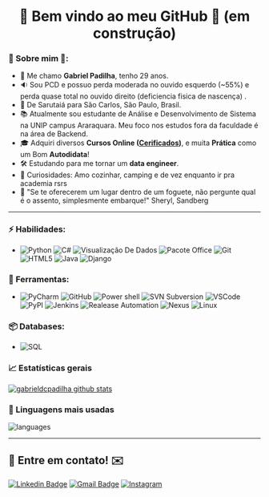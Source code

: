 <h1 align="center"> 
	🚀 Bem vindo ao meu GitHub 🚀
	(em construção)
</h1>

### 🖖 Sobre mim 🖖: 
- 👋 Me chamo **Gabriel Padilha**, tenho 29 anos.
- 🔉 Sou PCD e possuo perda moderada no ouvido esquerdo (~55%) e perda quase total no ouvido direito (deficiencia fisica de nascença) .
- 📌  De Sarutaiá para São Carlos, São Paulo, Brasil.
- 📚 Atualmente sou estudante de Análise e Desenvolvimento de Sistema na UNIP campus Araraquara. 
 Meu foco nos estudos fora da faculdade é na área de Backend.
- 🎓 Adquiri diversos **Cursos Online ([Cerificados](https://github.com/gabrieldcpadilha/Certificates))**, e muita **Prática** como um Bom **Autodidata**! 
- 🛠️ Estudando para me tornar um **data engineer**.
- 🔭 Curiosidades: Amo cozinhar, camping e de vez enquanto ir pra academia rsrs
- 💬 "Se te oferecerem um lugar dentro de um foguete, não pergunte qual é o assento, simplesmente embarque!" Sheryl, Sandberg

<hr>

### ⚡ Habilidades:
- ![Python](https://img.shields.io/badge/-Python-3776AB?&logo=Python&logoColor=FFFFFF) ![C#](https://img.shields.io/badge/-Csharp-7289DA?&logo=Csharp&logoColor=blueviolet) ![Visualização De Dados](https://img.shields.io/badge/-Visualização%20De%20Dados-3776AB?&logoColor=FFFFFF) ![Pacote Office](https://img.shields.io/badge/-Excel-3776AB?&logoColor=FFFFFF) ![Git](https://img.shields.io/badge/-Git-F05032?&logo=git&logoColor=FFFFFF) ![HTML5](https://img.shields.io/badge/-HTML5-E34F26?&logo=HTML5&logoColor=FFFFFF) ![Java](https://img.shields.io/badge/-Java-FF6347?&logo=Java&logoColor=FF6347) ![Django](https://img.shields.io/badge/-Django-092E20?&logo=Django&logoColor=FFFFFF)


### 🧰 Ferramentas:
- ![PyCharm](https://img.shields.io/badge/-PyCharm-181717?&logo=PyCharm&logoColor=FFFFFF) ![GitHub](https://img.shields.io/badge/-GitHub-181717?&logo=GitHub&logoColor=FFFFFF) ![Power shell](https://img.shields.io/badge/-PowerShell-0078D6?&logo=Windows&logoColor=FFFFFF) ![SVN Subversion](https://img.shields.io/badge/-SubversionSVN-0078D6?&logo=Windows&logoColor=FFFFFF) ![VSCode](https://img.shields.io/badge/-VSCode-007ACC?&logo=Visual%20Studio%20Code&logoColor=FFFFFF) ![PyPI](https://img.shields.io/badge/-PyPI-3775A9?&logo=PyPI&logoColor=FFFFFF) ![Jenkins](https://img.shields.io/badge/-Jenkins-FCC624?&logo=Linux&logoColor=FFFFFF) ![Realease Automation](https://img.shields.io/badge/-RealeaseAutomation-FCC624?&logo=Linux&logoColor=FFFFFF) ![Nexus](https://img.shields.io/badge/-Nexus-FCC624?&logo=Linux&logoColor=FFFFFF) ![Linux](https://img.shields.io/badge/-Linux-FCC624?&logo=Linux&logoColor=FFFFFF) 

### 📦 Databases:
- ![SQL](https://img.shields.io/badge/-SQL-4479A1?&logo=sqlite&logoColor=FFFFFF)


### 📈  Estatísticas gerais 
 
[![gabrieldcpadilha github stats](https://github-readme-stats.vercel.app/api?username=gabrieldcpadilha&theme=cobalt&show_icons=true)](https://github.com/gabrieldcpadilha/github-readme-stats)

### 💬  Linguagens mais usadas 
![languages](https://github-readme-stats.vercel.app/api/top-langs/?username=gabrieldcpadilha&theme=blue-green)


<hr>

## 📲 Entre em contato! ✉️

[![Linkedin Badge](https://img.shields.io/badge/-LinkedIn-blue?style=flat-square&logo=Linkedin&logoColor=white&link=https://linkedin.com/in/gabrieldcpadilha)](https://www.linkedin.com/in/gabrieldcpadilha/)
 [![Gmail Badge](https://img.shields.io/badge/-ofc.gdcpadilhan@gmail.com-c14438?style=flat-square&logo=Gmail&logoColor=white&link=mailto:gdcpadilha@gmail.com)](mailto:ofc.gdcpadilha@gmail.com)
 [![Instagram](https://img.shields.io/badge/-Instagram-E4405F?&logo=Instagram&logoColor=FFFFFF)](https://www.instagram.com/im_gabrielpadilha/)
